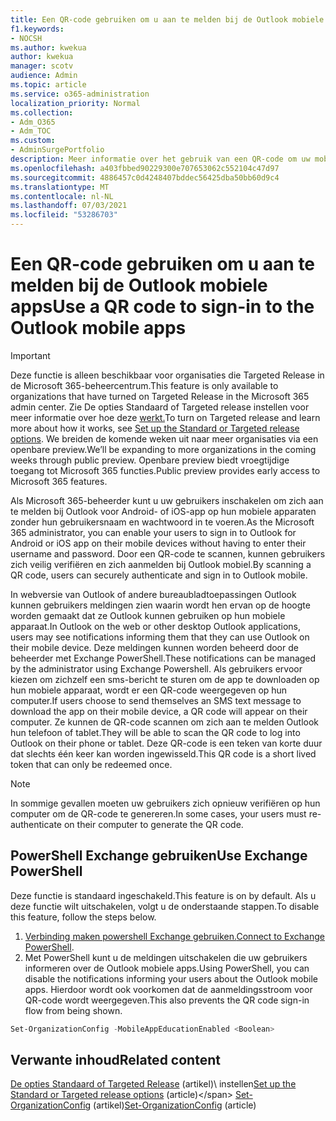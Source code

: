 ```yaml
---
title: Een QR-code gebruiken om u aan te melden bij de Outlook mobiele apps
f1.keywords:
- NOCSH
ms.author: kwekua
author: kwekua
manager: scotv
audience: Admin
ms.topic: article
ms.service: o365-administration
localization_priority: Normal
ms.collection:
- Adm_O365
- Adm_TOC
ms.custom:
- AdminSurgePortfolio
description: Meer informatie over het gebruik van een QR-code om uw mobiele Outlook te verifiëren en te downloaden.
ms.openlocfilehash: a403fbbed90229300e707653062c552104c47d97
ms.sourcegitcommit: 4886457c0d4248407bddec56425dba50bb60d9c4
ms.translationtype: MT
ms.contentlocale: nl-NL
ms.lasthandoff: 07/03/2021
ms.locfileid: "53286703"
---
```

# <a name="use-a-qr-code-to-sign-in-to-the-outlook-mobile-apps"></a><span data-ttu-id="41b9f-103">Een QR-code gebruiken om u aan te melden bij de Outlook mobiele apps</span><span class="sxs-lookup"><span data-stu-id="41b9f-103">Use a QR code to sign-in to the Outlook mobile apps</span></span>

> [!IMPORTANT]
> <span data-ttu-id="41b9f-104">Deze functie is alleen beschikbaar voor organisaties die Targeted Release in de Microsoft 365-beheercentrum.</span><span class="sxs-lookup"><span data-stu-id="41b9f-104">This feature is only available to organizations that have turned on Targeted Release in the Microsoft 365 admin center.</span></span> <span data-ttu-id="41b9f-105">Zie De opties Standaard of Targeted release instellen voor meer informatie over hoe deze [werkt.](release-options-in-office-365.md)</span><span class="sxs-lookup"><span data-stu-id="41b9f-105">To turn on Targeted release and learn more about how it works, see [Set up the Standard or Targeted release options](release-options-in-office-365.md).</span></span> <span data-ttu-id="41b9f-106">We breiden de komende weken uit naar meer organisaties via een openbare preview.</span><span class="sxs-lookup"><span data-stu-id="41b9f-106">We’ll be expanding to more organizations in the coming weeks through public preview.</span></span> <span data-ttu-id="41b9f-107">Openbare preview biedt vroegtijdige toegang tot Microsoft 365 functies.</span><span class="sxs-lookup"><span data-stu-id="41b9f-107">Public preview provides early access to Microsoft 365 features.</span></span>

<span data-ttu-id="41b9f-108">Als Microsoft 365-beheerder kunt u uw gebruikers inschakelen om zich aan te melden bij Outlook voor Android- of iOS-app op hun mobiele apparaten zonder hun gebruikersnaam en wachtwoord in te voeren.</span><span class="sxs-lookup"><span data-stu-id="41b9f-108">As the Microsoft 365 administrator, you can enable your users to sign in to Outlook for Android or iOS app on their mobile devices without having to enter their username and password.</span></span> <span data-ttu-id="41b9f-109">Door een QR-code te scannen, kunnen gebruikers zich veilig verifiëren en zich aanmelden bij Outlook mobiel.</span><span class="sxs-lookup"><span data-stu-id="41b9f-109">By scanning a QR code, users can securely authenticate and sign in to Outlook mobile.</span></span>

<span data-ttu-id="41b9f-110">In webversie van Outlook of andere bureaubladtoepassingen Outlook kunnen gebruikers meldingen zien waarin wordt hen ervan op de hoogte worden gemaakt dat ze Outlook kunnen gebruiken op hun mobiele apparaat.</span><span class="sxs-lookup"><span data-stu-id="41b9f-110">In Outlook on the web or other desktop Outlook applications, users may see notifications informing them that they can use Outlook on their mobile device.</span></span> <span data-ttu-id="41b9f-111">Deze meldingen kunnen worden beheerd door de beheerder met Exchange PowerShell.</span><span class="sxs-lookup"><span data-stu-id="41b9f-111">These notifications can be managed by the administrator using Exchange Powershell.</span></span> <span data-ttu-id="41b9f-112">Als gebruikers ervoor kiezen om zichzelf een sms-bericht te sturen om de app te downloaden op hun mobiele apparaat, wordt er een QR-code weergegeven op hun computer.</span><span class="sxs-lookup"><span data-stu-id="41b9f-112">If users choose to send themselves an SMS text message to download the app on their mobile device, a QR code will appear on their computer.</span></span> <span data-ttu-id="41b9f-113">Ze kunnen de QR-code scannen om zich aan te melden Outlook hun telefoon of tablet.</span><span class="sxs-lookup"><span data-stu-id="41b9f-113">They will be able to scan the QR code to log into Outlook on their phone or tablet.</span></span> <span data-ttu-id="41b9f-114">Deze QR-code is een teken van korte duur dat slechts één keer kan worden ingewisseld.</span><span class="sxs-lookup"><span data-stu-id="41b9f-114">This QR code is a short lived token that can only be redeemed once.</span></span>

> [!NOTE]
> <span data-ttu-id="41b9f-115">In sommige gevallen moeten uw gebruikers zich opnieuw verifiëren op hun computer om de QR-code te genereren.</span><span class="sxs-lookup"><span data-stu-id="41b9f-115">In some cases, your users must re-authenticate on their computer to generate the QR code.</span></span>

## <a name="use-exchange-powershell"></a><span data-ttu-id="41b9f-116">PowerShell Exchange gebruiken</span><span class="sxs-lookup"><span data-stu-id="41b9f-116">Use Exchange PowerShell</span></span>

<span data-ttu-id="41b9f-117">Deze functie is standaard ingeschakeld.</span><span class="sxs-lookup"><span data-stu-id="41b9f-117">This feature is on by default.</span></span> <span data-ttu-id="41b9f-118">Als u deze functie wilt uitschakelen, volgt u de onderstaande stappen.</span><span class="sxs-lookup"><span data-stu-id="41b9f-118">To disable this feature, follow the steps below.</span></span>

1. <span data-ttu-id="41b9f-119">[Verbinding maken powershell Exchange gebruiken.](/powershell/exchange/connect-to-exchange-online-powershell)</span><span class="sxs-lookup"><span data-stu-id="41b9f-119">[Connect to Exchange PowerShell](/powershell/exchange/connect-to-exchange-online-powershell).</span></span>
2. <span data-ttu-id="41b9f-120">Met PowerShell kunt u de meldingen uitschakelen die uw gebruikers informeren over de Outlook mobiele apps.</span><span class="sxs-lookup"><span data-stu-id="41b9f-120">Using PowerShell, you can disable the notifications informing your users about the Outlook mobile apps.</span></span> <span data-ttu-id="41b9f-121">Hierdoor wordt ook voorkomen dat de aanmeldingsstroom voor QR-code wordt weergegeven.</span><span class="sxs-lookup"><span data-stu-id="41b9f-121">This also prevents the QR code sign-in flow from being shown.</span></span>

```powershell
Set-OrganizationConfig -MobileAppEducationEnabled <Boolean>
```

## <a name="related-content"></a><span data-ttu-id="41b9f-122">Verwante inhoud</span><span class="sxs-lookup"><span data-stu-id="41b9f-122">Related content</span></span>

<span data-ttu-id="41b9f-123">[De opties Standaard of Targeted Release](release-options-in-office-365.md) (artikel)\ instellen</span><span class="sxs-lookup"><span data-stu-id="41b9f-123">[Set up the Standard or Targeted release options](release-options-in-office-365.md) (article)\</span></span>
<span data-ttu-id="41b9f-124">[Set-OrganizationConfig](/powershell/module/exchange/set-organizationconfig) (artikel)</span><span class="sxs-lookup"><span data-stu-id="41b9f-124">[Set-OrganizationConfig](/powershell/module/exchange/set-organizationconfig) (article)</span></span>
